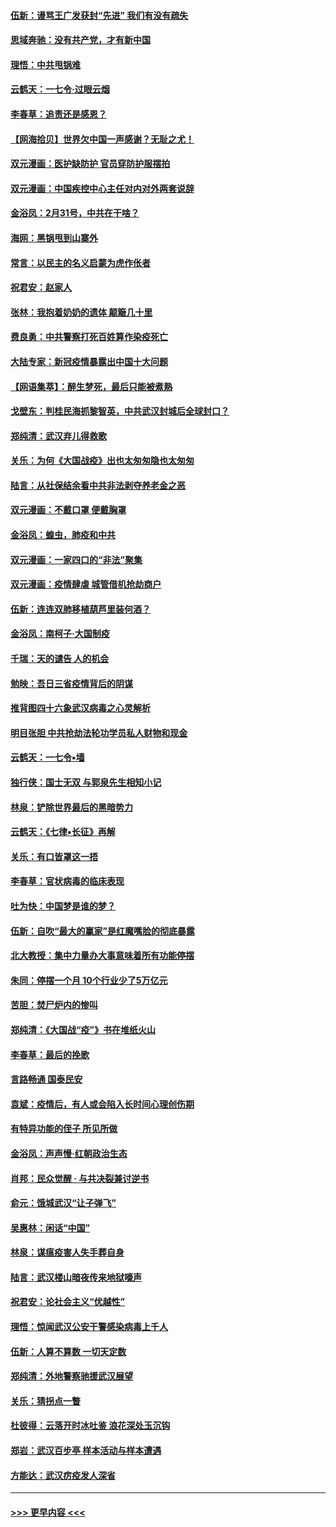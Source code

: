 #### [伍新：谩骂王广发获封“先进” 我们有没有疏失](../pages/nsc993/n11926101.md?t=03092203) 
#### [思域奔驰：没有共产党，才有新中国](../pages/nsc993/n11926058.md?t=03092203) 
#### [理悟：中共甩锅难](../pages/nsc993/n11925355.md?t=03092203) 
#### [云鹤天：一七令·过眼云烟](../pages/nsc993/n11925284.md?t=03092203) 
#### [李春草：追责还是感恩？](../pages/nsc993/n11925274.md?t=03092203) 
#### [【网海拾贝】世界欠中国一声感谢？无耻之尤！](../pages/nsc993/n11925239.md?t=03092203) 
#### [双元漫画：医护缺防护 官员穿防护服摆拍](../pages/nsc993/n11923899.md?t=03092203) 
#### [双元漫画：中国疾控中心主任对内对外两套说辞](../pages/nsc993/n11921994.md?t=03092203) 
#### [金浴凤：2月31号，中共在干啥？](../pages/nsc993/n11922706.md?t=03092203) 
#### [海网：黑锅甩到山寨外](../pages/nsc993/n11922688.md?t=03092203) 
#### [常言：以民主的名义启蒙为虎作伥者](../pages/nsc993/n11922217.md?t=03092203) 
#### [祝君安：赵家人](../pages/nsc993/n11922209.md?t=03092203) 
#### [张林：我抱着奶奶的遗体 颠簸几十里](../pages/nsc993/n11920945.md?t=03092203) 
#### [费良勇：中共警察打死百姓算作染疫死亡](../pages/nsc993/n11919264.md?t=03092203) 
#### [大陆专家：新冠疫情暴露出中国十大问题](../pages/nsc993/n11919187.md?t=03092203) 
#### [【网语集萃】：醉生梦死，最后只能被煮熟](../pages/nsc993/n11918994.md?t=03092203) 
#### [戈壁东：判桂民海抓黎智英，中共武汉封城后全球封口？](../pages/nsc993/n11917982.md?t=03092203) 
#### [郑纯清：武汉弃儿得救歌](../pages/nsc993/n11917881.md?t=03092203) 
#### [关乐：为何《大国战疫》出也太匆匆隐也太匆匆](../pages/nsc993/n11917792.md?t=03092203) 
#### [陆言：从社保结余看中共非法剥夺养老金之恶](../pages/nsc993/n11917084.md?t=03092203) 
#### [双元漫画：不戴口罩 便戴胸罩](../pages/nsc993/n11916447.md?t=03092203) 
#### [金浴凤：蝗虫，肺疫和中共](../pages/nsc993/n11916904.md?t=03092203) 
#### [双元漫画：一家四口的“非法”聚集](../pages/nsc993/n11916378.md?t=03092203) 
#### [双元漫画：疫情肆虐 城管借机抢劫商户](../pages/nsc993/n11916310.md?t=03092203) 
#### [伍新：连连双肺移植葫芦里装何酒？](../pages/nsc993/n11913667.md?t=03092203) 
#### [金浴凤：南柯子·大国制疫](../pages/nsc993/n11913657.md?t=03092203) 
#### [千瑞：天的谴告  人的机会](../pages/nsc993/n11913309.md?t=03092203) 
#### [勉映：吾日三省疫情背后的阴谋](../pages/nsc993/n11913079.md?t=03092203) 
#### [推背图四十六象武汉病毒之心灵解析](../pages/nsc993/n11911761.md?t=03092203) 
#### [明目张胆 中共抢劫法轮功学员私人财物和现金](../pages/nsc993/n11910262.md?t=03092203) 
#### [云鹤天：一七令▪墙](../pages/nsc993/n11910627.md?t=03092203) 
#### [独行侠：国士无双 与郭泉先生相知小记](../pages/nsc993/n11910613.md?t=03092203) 
#### [林泉：铲除世界最后的黑暗势力](../pages/nsc993/n11909320.md?t=03092203) 
#### [云鹤天：《七律▪长征》再解](../pages/nsc993/n11909327.md?t=03092203) 
#### [关乐：有口皆罩这一捂](../pages/nsc993/n11908393.md?t=03092203) 
#### [李春草：官状病毒的临床表现](../pages/nsc993/n11908339.md?t=03092203) 
#### [吐为快：中国梦是谁的梦？](../pages/nsc993/n11906564.md?t=03092203) 
#### [伍新：自吹“最大的赢家”是红魔嘴脸的彻底暴露](../pages/nsc993/n11906407.md?t=03092203) 
#### [北大教授：集中力量办大事意味着所有功能停摆](../pages/nsc993/n11904800.md?t=03092203) 
#### [朱同：停摆一个月 10个行业少了5万亿元](../pages/nsc993/n11904498.md?t=03092203) 
#### [苦胆：焚尸炉内的惨叫](../pages/nsc993/n11904479.md?t=03092203) 
#### [郑纯清：《大国战“疫”》书在堆纸火山](../pages/nsc993/n11904450.md?t=03092203) 
#### [李春草：最后的挽歌](../pages/nsc993/n11904441.md?t=03092203) 
#### [言路畅通 国泰民安](../pages/nsc993/n11904222.md?t=03092203) 
#### [袁斌：疫情后，有人或会陷入长时间心理创伤期](../pages/nsc993/n11901514.md?t=03092203) 
#### [有特异功能的侄子 所见所做](../pages/nsc993/n11901154.md?t=03092203) 
#### [金浴凤：声声慢‧红朝政治生态](../pages/nsc993/n11899553.md?t=03092203) 
#### [肖邦：民众觉醒 · 与共决裂兼讨逆书](../pages/nsc993/n11898435.md?t=03092203) 
#### [俞元：饿城武汉“让子弹飞”](../pages/nsc993/n11898344.md?t=03092203) 
#### [吴惠林：闲话“中国”](../pages/nsc993/n11898182.md?t=03092203) 
#### [林泉：谋瘟疫害人失手葬自身](../pages/nsc993/n11897892.md?t=03092203) 
#### [陆言：武汉楼山暗夜传来地狱嚎声](../pages/nsc993/n11897033.md?t=03092203) 
#### [祝君安：论社会主义“优越性”](../pages/nsc993/n11897005.md?t=03092203) 
#### [理悟：惊闻武汉公安干警感染病毒上千人](../pages/nsc993/n11896947.md?t=03092203) 
#### [伍新：人算不算数 一切天定数](../pages/nsc993/n11893372.md?t=03092203) 
#### [郑纯清：外地警察驰援武汉展望](../pages/nsc993/n11893115.md?t=03092203) 
#### [关乐：猜拐点一瞥](../pages/nsc993/n11893020.md?t=03092203) 
#### [杜彼得：云落开时冰吐鉴 浪花深处玉沉钩](../pages/nsc993/n11892107.md?t=03092203) 
#### [郑岩：武汉百步亭 样本活动与样本遭遇](../pages/nsc993/n11892310.md?t=03092203) 
#### [方能达：武汉疠疫发人深省](../pages/nsc993/n11891376.md?t=03092203) 

----
#### [ >>> 更早内容 <<< ](../indexes/nsc993-earlier.md)
